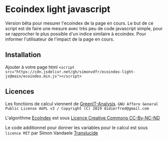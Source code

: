 # Ecoindex light javascript

Version bêta pour mesurer l'ecoindex de la page en cours.
Le but de ce script est de faire une mesure avec très peu de code javascript simple, pour se rapprocher le plus possible d'un indice similaire à ecoindex.
Pour informer l'utilisateur de l'impact de la page en cours.


## Installation

Ajouter à votre page html `<script src="https://cdn.jsdelivr.net/gh/simonvdfr/ecoindex-light-js@main/ecoindex.min.js"></script>`


## Licences

Les fonctions de calcul viennent de [GreenIT-Analysis](https://github.com/cnumr/GreenIT-Analysis/).
`GNU Affero General Public License AGPL v3 / Copyright (C) 2019 didierfred@gmail.com`

L'algorithme [EcoIndex](http://www.ecoindex.fr/quest-ce-que-ecoindex/) est sous [Licence Creative Commons CC-By-NC-ND](https://creativecommons.org/licenses/by-nc-nd/2.0/fr/)

Le code additionnel pour donner les variables pour le calcul est sous `licence MIT` par Simon Vandaele [Translucide](http://www.translucide.net)